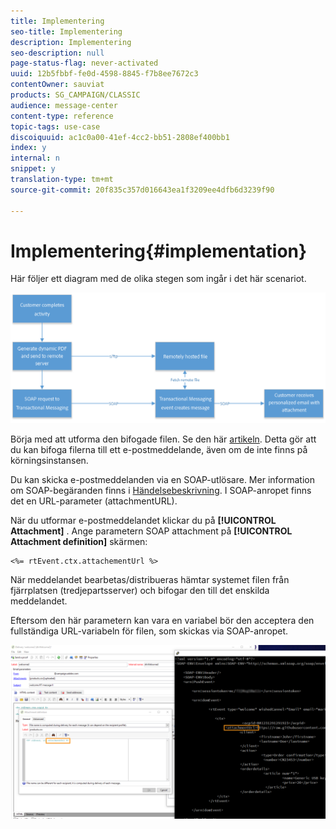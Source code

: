```yaml
---
title: Implementering
seo-title: Implementering
description: Implementering
seo-description: null
page-status-flag: never-activated
uuid: 12b5fbbf-fe0d-4598-8845-f7b8ee7672c3
contentOwner: sauviat
products: SG_CAMPAIGN/CLASSIC
audience: message-center
content-type: reference
topic-tags: use-case
discoiquuid: ac1c0a00-41ef-4cc2-bb51-2808ef400bb1
index: y
internal: n
snippet: y
translation-type: tm+mt
source-git-commit: 20f835c357d016643ea1f3209ee4dfb6d3239f90

---
```



# Implementering{#implementation}

Här följer ett diagram med de olika stegen som ingår i det här scenariot.

![](assets/message-center-uc1.png)

Börja med att utforma den bifogade filen. Se den här [artikeln](../../delivery/using/attaching-files.md#attach-a-personalized-file). Detta gör att du kan bifoga filerna till ett e-postmeddelande, även om de inte finns på körningsinstansen.

Du kan skicka e-postmeddelanden via en SOAP-utlösare. Mer information om SOAP-begäranden finns i [Händelsebeskrivning](../../message-center/using/event-description.md). I SOAP-anropet finns det en URL-parameter (attachmentURL).

När du utformar e-postmeddelandet klickar du på **[!UICONTROL Attachment]** . Ange parametern SOAP attachment på **[!UICONTROL Attachment definition]** skärmen:

```
<%= rtEvent.ctx.attachementUrl %>
```

När meddelandet bearbetas/distribueras hämtar systemet filen från fjärrplatsen (tredjepartsserver) och bifogar den till det enskilda meddelandet.

Eftersom den här parametern kan vara en variabel bör den acceptera den fullständiga URL-variabeln för filen, som skickas via SOAP-anropet.

![](assets/message-center-uc2.png)

